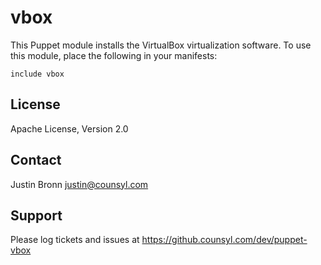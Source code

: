 vbox
====

This Puppet module installs the VirtualBox virtualization software.
To use this module, place the following in your manifests:

    include vbox

License
-------

Apache License, Version 2.0

Contact
-------

Justin Bronn <justin@counsyl.com>

Support
-------

Please log tickets and issues at https://github.counsyl.com/dev/puppet-vbox
